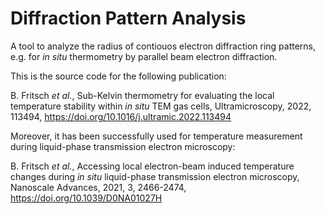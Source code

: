 # Diffraction Pattern Analysis
A tool to analyze the radius of contiouos electron diffraction ring patterns, e.g. for _in situ_ thermometry by parallel beam electron diffraction.

This is the source code for the following publication:

B. Fritsch _et al._, Sub-Kelvin thermometry for evaluating the local temperature stability within _in situ_ TEM gas cells, Ultramicroscopy, 2022, 113494, https://doi.org/10.1016/j.ultramic.2022.113494


Moreover, it has been successfully used for temperature measurement during liquid-phase transmission electron microscopy:

B. Fritsch _et al._, Accessing local electron-beam induced temperature changes during _in situ_ liquid-phase transmission electron microscopy, Nanoscale Advances, 2021, 3, 2466-2474, https://doi.org/10.1039/D0NA01027H
